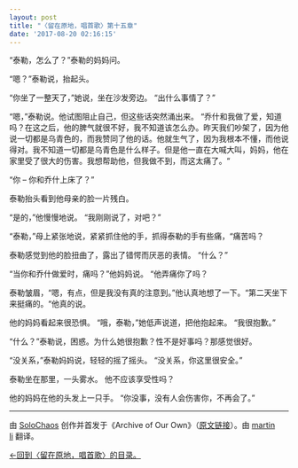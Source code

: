 ```yaml
---
layout: post
title: "〈留在原地，唱首歌〉第十五章"
date: '2017-08-20 02:16:15'
---
```



“泰勒，怎么了？”泰勒的妈妈问。

“嗯？”泰勒说，抬起头。

“你坐了一整天了，”她说，坐在沙发旁边。 “出什么事情了？”

“嗯，”泰勒说。他试图阻止自己，但这些话突然涌出来。 “乔什和我做了爱，知道吗？在这之后，他的脾气就很不好，我不知道该怎么办。昨天我们吵架了，因为他说一切都是乌青色的，而我赞同了他的话。他就生气了，因为我根本不懂，而他说得对。我不知道一切都是乌青色是什么样子。但是他一直在大喊大叫，妈妈，他在家里受了很大的伤害。我想帮助他，但我做不到，而这太痛了。“

“你 – 你和乔什上床了？”

泰勒抬头看到他母亲的脸一片残白。

“是的，”他慢慢地说。 “我刚刚说了，对吧？”

“泰勒，”母上紧张地说，紧紧抓住他的手，抓得泰勒的手有些痛，“痛苦吗？

泰勒感觉到他的脸扭曲了，露出了错愕而厌恶的表情。 “什么？”

“当你和乔什做爱时，痛吗？”他妈妈说。 “他弄痛你了吗？

泰勒皱眉，“嗯，有点，但是我没有真的注意到。”他认真地想了一下。“第二天坐下来挺痛的。“他真的说。

他的妈妈看起来很恐惧。 “哦，泰勒，”她低声说道，把他抱起来。 “我很抱歉。”

“什么？”泰勒说，困惑。为什么她很抱歉？性不是好事吗？那感觉很好。

“没关系，”泰勒妈妈说，轻轻的摇了摇头。 “没关系，你这里很安全。”

泰勒坐在那里，一头雾水。 他不应该享受性吗？

他的妈妈在他的头发上一只手。 “你没事，没有人会伤害你，不再会了。”

- - - - - -

由 [SoloChaos](http://archiveofourown.org/users/SoloChaos/pseuds/SoloChaos) 创作并首发于《Archive of Our Own》（[原文链接](http://archiveofourown.org/works/1822504?view_adult=true)）。由 [martin li](https://twitter.com/mavorites) 翻译。

[←回到〈留在原地，唱首歌〉的目录。](http://www.talklate.org/dun4real/stay-in-place-sing-a-chorus-zhs)


